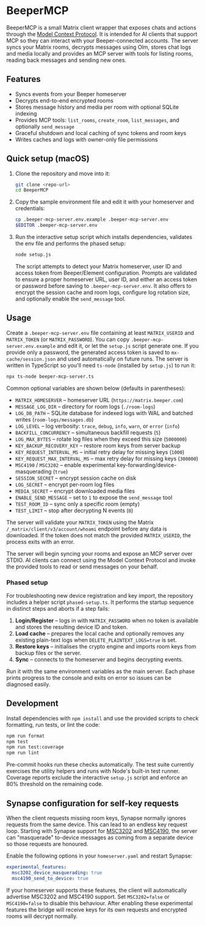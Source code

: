 # BeeperMCP

BeeperMCP is a small Matrix client wrapper that exposes chats and actions through the [Model Context Protocol](https://github.com/openai/modelcontextprotocol). It is intended for AI clients that support MCP so they can interact with your Beeper-connected accounts. The server syncs your Matrix rooms, decrypts messages using Olm, stores chat logs and media locally and provides an MCP server with tools for listing rooms, reading back messages and sending new ones.

## Features

- Syncs events from your Beeper homeserver
- Decrypts end-to-end encrypted rooms
- Stores message history and media per room with optional SQLite indexing
- Provides MCP tools: `list_rooms`, `create_room`, `list_messages`, and optionally `send_message`
- Graceful shutdown and local caching of sync tokens and room keys
- Writes caches and logs with owner-only file permissions

## Quick setup (macOS)

1. Clone the repository and move into it:

   ```bash
   git clone <repo-url>
   cd BeeperMCP
   ```

2. Copy the sample environment file and edit it with your homeserver and credentials:

   ```bash
   cp .beeper-mcp-server.env.example .beeper-mcp-server.env
   $EDITOR .beeper-mcp-server.env
   ```

3. Run the interactive setup script which installs dependencies, validates the env file and performs the phased setup:

   ```bash
   node setup.js
   ```

   The script attempts to detect your Matrix homeserver, user ID and access token from Beeper/Element configuration. Prompts are validated to ensure a proper homeserver URL, user ID, and either an access token or password before saving to `.beeper-mcp-server.env`. It also offers to encrypt the session cache and room logs, configure log rotation size, and optionally enable the `send_message` tool.

## Usage

Create a `.beeper-mcp-server.env` file containing at least `MATRIX_USERID` and `MATRIX_TOKEN` (or `MATRIX_PASSWORD`). You can copy `.beeper-mcp-server.env.example` and edit it, or let the `setup.js` script generate one. If you provide only a password, the generated access token is saved to `mx-cache/session.json` and used automatically on future runs. The server is written in TypeScript so you'll need `ts-node` (installed by `setup.js`) to run it:

```bash
npx ts-node beeper-mcp-server.ts
```

Common optional variables are shown below (defaults in parentheses):

- `MATRIX_HOMESERVER` – homeserver URL (`https://matrix.beeper.com`)
- `MESSAGE_LOG_DIR` – directory for room logs (`./room-logs`)
- `LOG_DB_PATH` – SQLite database for indexed logs with WAL and batched writes (`room-logs/messages.db`)
- `LOG_LEVEL` – log verbosity: `trace`, `debug`, `info`, `warn`, or `error` (`info`)
- `BACKFILL_CONCURRENCY` – simultaneous backfill requests (`5`)
- `LOG_MAX_BYTES` – rotate log files when they exceed this size (`5000000`)
- `KEY_BACKUP_RECOVERY_KEY` – restore room keys from server backup
- `KEY_REQUEST_INTERVAL_MS` – initial retry delay for missing keys (`1000`)
- `KEY_REQUEST_MAX_INTERVAL_MS` – max retry delay for missing keys (`300000`)
- `MSC4190` / `MSC3202` – enable experimental key-forwarding/device-masquerading (`true`)
- `SESSION_SECRET` – encrypt session cache on disk
- `LOG_SECRET` – encrypt per-room log files
- `MEDIA_SECRET` – encrypt downloaded media files
- `ENABLE_SEND_MESSAGE` – set to `1` to expose the `send_message` tool
- `TEST_ROOM_ID` – sync only a specific room (empty)
- `TEST_LIMIT` – stop after decrypting N events (`0`)

The server will validate your `MATRIX_TOKEN` using the Matrix `/_matrix/client/v3/account/whoami` endpoint before any data is downloaded. If the token does not match the provided `MATRIX_USERID`, the process exits with an error.

The server will begin syncing your rooms and expose an MCP server over STDIO. AI clients can connect using the Model Context Protocol and invoke the provided tools to read or send messages on your behalf.

### Phased setup

For troubleshooting new device registration and key import, the repository
includes a helper script `phased-setup.ts`. It performs the startup sequence in
distinct steps and aborts if a step fails:

1. **Login/Register** – logs in with `MATRIX_PASSWORD` when no token is
   available and stores the resulting device ID and token.
2. **Load cache** – prepares the local cache and optionally removes any existing
   plain-text logs when `DELETE_PLAINTEXT_LOGS=true` is set.
3. **Restore keys** – initialises the crypto engine and imports room keys from
   backup files or the server.
4. **Sync** – connects to the homeserver and begins decrypting events.

Run it with the same environment variables as the main server. Each phase
prints progress to the console and exits on error so issues can be diagnosed
easily.

## Development

Install dependencies with `npm install` and use the provided scripts to check formatting, run tests, or lint the code:

```bash
npm run format
npm test
npm run test:coverage
npm run lint
```

Pre-commit hooks run these checks automatically. The test suite currently exercises the utility helpers and runs with Node's built-in test runner. Coverage reports exclude the interactive `setup.js` script and enforce an 80% threshold on the remaining code.

## Synapse configuration for self-key requests

When the client requests missing room keys, Synapse normally ignores requests
from the same device. This can lead to an endless key request loop. Starting
with Synapse support for [MSC3202](https://github.com/matrix-org/matrix-doc/pull/3202)
and [MSC4190](https://github.com/matrix-org/matrix-doc/pull/4190), the server
can "masquerade" to-device messages as coming from a separate device so those
requests are honoured.

Enable the following options in your `homeserver.yaml` and restart Synapse:

```yaml
experimental_features:
  msc3202_device_masquerading: true
  msc4190_send_to_device: true
```

If your homeserver supports these features, the client will automatically advertise MSC3202 and MSC4190 support. Set `MSC3202=false` or `MSC4190=false` to disable this behaviour. After enabling these experimental features the bridge will receive keys for its own requests and encrypted rooms will decrypt normally.
